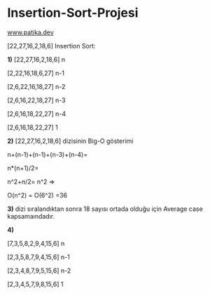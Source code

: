 # Insertion-Sort-Projesi

www.patika.dev 

[22,27,16,2,18,6] Insertion Sort:

**1)** [22,27,16,2,18,6] n

   [2,22,16,18,6,27] n-1
   
   [2,6,22,16,18,27] n-2
   
   [2,6,16,22,18,27] n-3
   
   [2,6,16,18,22,27] n-4
   
   [2,6,16,18,22,27] 1 
   
   **2)** [22,27,16,2,18,6] dizisinin Big-O gösterimi
   
   n+(n-1)+(n-1)+(n-3)+(n-4)=
   
   n*(n+1)/2=
   
   n^2+n/2= n^2 =>
   
   O(n^2) = O(6^2) =36
   
   **3)** dizi sıralandıktan sonra 18 sayısı ortada olduğu için Average case kapsamaındadır.
   
   **4)** 
   
   [7,3,5,8,2,9,4,15,6] n
   
   [2,3,5,8,7,9,4,15,6] n-1 
   
   [2,3,4,8,7,9,5,15,6] n-2 
   
   [2,3,4,5,7,9,8,15,6] 1


   
   
   
